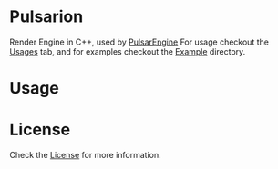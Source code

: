 # Pulsarion

Render Engine in C++, used by [PulsarEngine](https://github.com/Hw9636/PulsarEngine)
For usage checkout the [Usages](#Usage) tab, and for examples checkout the [Example](/examples) directory.

# Usage

# License
Check the [License](/LICENSE) for more information.